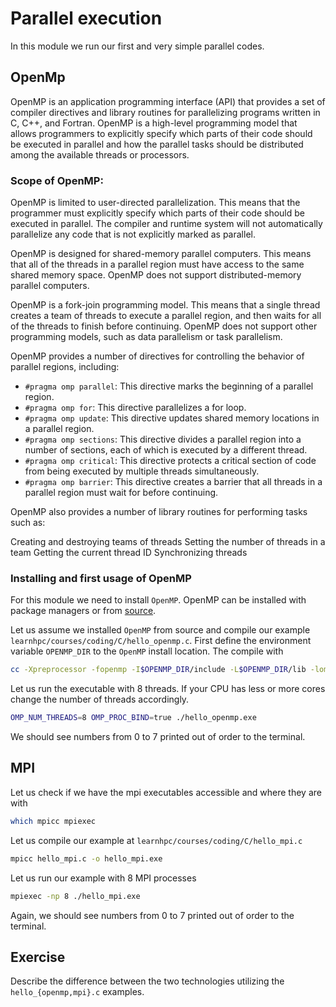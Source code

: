 # Parallel execution

In this module we run our first and very simple parallel codes.

## OpenMp

OpenMP is an application programming interface (API) that provides a set of compiler directives and library routines for parallelizing programs written in C, C++, and Fortran. OpenMP is a high-level programming model that allows programmers to explicitly specify which parts of their code should be executed in parallel and how the parallel tasks should be distributed among the available threads or processors.

### Scope of OpenMP:

OpenMP is limited to user-directed parallelization. This means that the programmer must explicitly specify which parts of their code should be executed in parallel. The compiler and runtime system will not automatically parallelize any code that is not explicitly marked as parallel.

OpenMP is designed for shared-memory parallel computers. This means that all of the threads in a parallel region must have access to the same shared memory space. OpenMP does not support distributed-memory parallel computers.

OpenMP is a fork-join programming model. This means that a single thread creates a team of threads to execute a parallel region, and then waits for all of the threads to finish before continuing. OpenMP does not support other programming models, such as data parallelism or task parallelism.

OpenMP provides a number of directives for controlling the behavior of parallel regions, including:

- `#pragma omp parallel`: This directive marks the beginning of a parallel region.
- `#pragma omp for`: This directive parallelizes a for loop.
- `#pragma omp update`: This directive updates shared memory locations in a parallel region.
- `#pragma omp sections`: This directive divides a parallel region into a number of sections, each of which is executed by a different thread.
- `#pragma omp critical`: This directive protects a critical section of code from being executed by multiple threads simultaneously.
- `#pragma omp barrier`: This directive creates a barrier that all threads in a parallel region must wait for before continuing.

OpenMP also provides a number of library routines for performing tasks such as:

Creating and destroying teams of threads
Setting the number of threads in a team
Getting the current thread ID
Synchronizing threads

### Installing and first usage of OpenMP

For this module we need to install `OpenMP`. OpenMP can be installed with package managers or from [source](https://github.com/OpenMP).

Let us assume we installed `OpenMP` from source and compile our example `learnhpc/courses/coding/C/hello_openmp.c`.
First define the environment variable `OPENMP_DIR` to the `OpenMP` install location. The compile with

```bash
cc -Xpreprocessor -fopenmp -I$OPENMP_DIR/include -L$OPENMP_DIR/lib -lomp hello_openmp.c -o hello_openmp.exe
```

Let us run the executable with 8 threads. If your CPU has less or more cores change the number of threads accordingly.

```bash
OMP_NUM_THREADS=8 OMP_PROC_BIND=true ./hello_openmp.exe
```

We should see numbers from 0 to 7 printed out of order to the terminal.

## MPI

Let us check if we have the mpi executables accessible and where they are with
```bash
which mpicc mpiexec
```

Let us compile our example at `learnhpc/courses/coding/C/hello_mpi.c`

```bash
mpicc hello_mpi.c -o hello_mpi.exe
```
Let us run our example with 8 MPI processes

```bash
mpiexec -np 8 ./hello_mpi.exe
```

Again, we should see numbers from 0 to 7 printed out of order to the terminal.


## Exercise

Describe the difference between the two technologies utilizing the `hello_{openmp,mpi}.c` examples.
